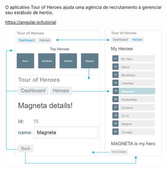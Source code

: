 O aplicativo Tour of Heroes ajuda uma agência de recrutamento a gerenciar seu estábulo de heróis.

https://angular.io/tutorial

![alt text](https://github.com/GabrielSantosLemos/angular-tour-of-heroes/blob/main/src/assets/nav-diagram.png?raw=true)
